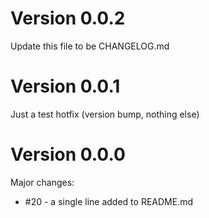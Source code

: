 # Version 0.0.2

Update this file to be CHANGELOG.md

# Version 0.0.1

Just a test hotfix (version bump, nothing else)

# Version 0.0.0

Major changes:

- #20 - a single line added to README.md
